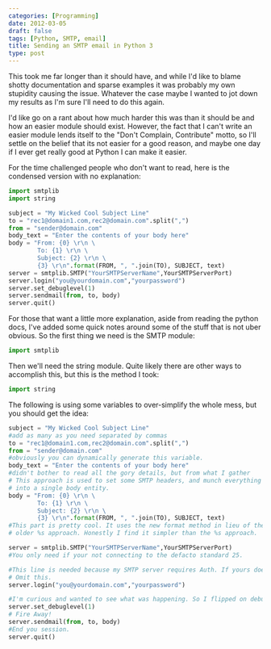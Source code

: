 ```yaml
---
categories: [Programming]
date: 2012-03-05
draft: false
tags: [Python, SMTP, email]
title: Sending an SMTP email in Python 3
type: post
---
```

This took me far longer than it should have, and while I'd like to blame
shotty documentation and sparse examples it was probably my own stupidity
causing the issue. Whatever the case maybe I wanted to jot down my results
as I'm sure I'll need to do this again.
<!--more-->

I'd like go on a rant about how much harder this was than it should be and how
an easier module should exist. However, the fact that I can't write an easier
module lends itself to the "Don't Complain, Contribute" motto, so I'll settle
on the belief that its not easier for a good reason, and maybe one day if I
ever get really good at Python I can make it easier.

For the time challenged people who don't want to read, here is the condensed
version with no explanation:

```python
import smtplib
import string

subject = "My Wicked Cool Subject Line"
to = "rec1@domain1.com,rec2@domain.com".split(",")
from = "sender@domain.com"
body_text = "Enter the contents of your body here"
body = "From: {0} \r\n \
        To: {1} \r\n \
        Subject: {2} \r\n \
        {3} \r\n".format(FROM, ", ".join(TO), SUBJECT, text)
server = smtplib.SMTP("YourSMTPServerName",YourSMTPServerPort)
server.login("you@yourdomain.com","yourpassword")
server.set_debuglevel(1)
server.sendmail(from, to, body)
server.quit()
```

For those that want a little more explanation, aside from reading the python
docs, I've added some quick notes around some of the stuff that is not uber
obvious. So the first thing we need is the SMTP module:

```python
import smtplib
```

Then we'll need the string module. Quite likely there are other ways to
accomplish this, but this is the method I took:

```python
import string
```

The following is using some variables to over-simplify the whole mess,
but you should get the idea:

```python
subject = "My Wicked Cool Subject Line"
#add as many as you need separated by commas
to = "rec1@domain1.com,rec2@domain.com".split(",")
from = "sender@domain.com"
#obviously you can dynamically generate this variable.
body_text = "Enter the contents of your body here"
#didn't bother to read all the gory details, but from what I gather
# This approach is used to set some SMTP headers, and munch everything
# into a single body entity.
body = "From: {0} \r\n \
        To: {1} \r\n \
        Subject: {2} \r\n \
        {3} \r\n".format(FROM, ", ".join(TO), SUBJECT, text)
#This part is pretty cool. It uses the new format method in lieu of the
# older %s approach. Honestly I find it simpler than the %s approach.

server = smtplib.SMTP("YourSMTPServerName",YourSMTPServerPort)
#You only need if your not connecting to the defacto standard 25.

#This line is needed because my SMTP server requires Auth. If yours doesnt
# Omit this.
server.login("you@yourdomain.com","yourpassword")

#I'm curious and wanted to see what was happening. So I flipped on debugging.
server.set_debuglevel(1)
# Fire Away!
server.sendmail(from, to, body)
#End you session.
server.quit()
```
